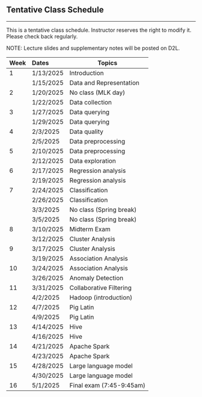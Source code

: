 ## Tentative Class Schedule
---
 This is a tentative class schedule. Instructor reserves the right to modify it. Please check back regularly. 
 
 NOTE: Lecture slides and supplementary notes will be posted on D2L. 

| Week |  Dates   |    Topics       |
|------|:---------|-----------------|
| 1  | 1/13/2025  | Introduction |
|    | 1/15/2025  | Data and Representation | 
| 2  | 1/20/2025  | No class (MLK day) | 
|    | 1/22/2025  | Data collection |
| 3  | 1/27/2025  | Data querying |
|    | 1/29/2025  | Data querying | 
| 4  | 2/3/2025  | Data quality |
|    | 2/5/2025   | Data preprocessing | 
| 5  | 2/10/2025   | Data preprocessing |
|    | 2/12/2025   | Data exploration |
| 6  | 2/17/2025  | Regression analysis |
|    | 2/19/2025  | Regression analysis  |
| 7  | 2/24/2025  | Classification  |
|    | 2/26/2025  | Classification  |
|    | 3/3/2025  |  No class (Spring break)    | 
|    | 3/5/2025   | No class (Spring break) |
| 8  | 3/10/2025   | Midterm Exam     |
|    | 3/12/2025   | Cluster Analysis   |
| 9  | 3/17/2025  | Cluster Analysis |
|    | 3/19/2025  | Association Analysis |
| 10 | 3/24/2025  | Association Analysis |
|    | 3/26/2025  | Anomaly Detection |
| 11 | 3/31/2025  | Collaborative Filtering |
|    | 4/2/2025   | Hadoop (introduction) |
| 12 | 4/7/2025   | Pig Latin |
|    | 4/9/2025   | Pig Latin  |
| 13 | 4/14/2025  | Hive  |
|    | 4/16/2025  | Hive     |
| 14 | 4/21/2025  | Apache Spark      |
|    | 4/23/2025  | Apache Spark      | 
| 15 | 4/28/2025  | Large language model    |
|    | 4/30/2025  | Large language model    |
| 16 | 5/1/2025   | Final exam (7:45-9:45am) |
